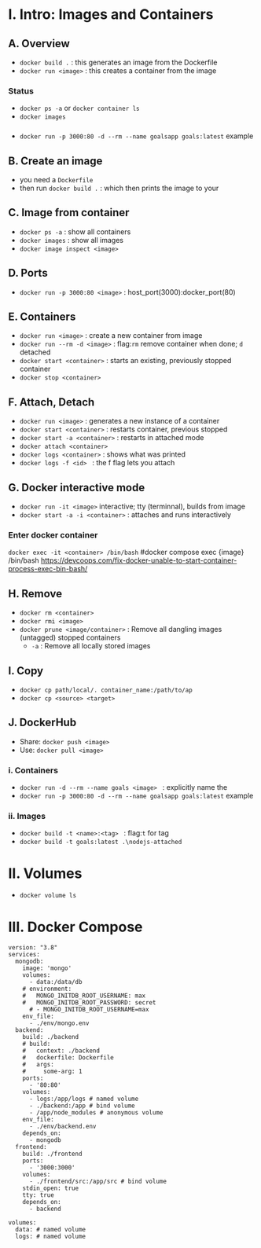 

# I. Intro: Images and Containers
## A. Overview
* `docker build .` : this generates an image from the Dockerfile
* `docker run <image>` : this creates a container from the image
### Status
* `docker ps -a` or `docker container ls`
* `docker images`
###
* `docker run -p 3000:80 -d --rm --name goalsapp goals:latest` example

## B. Create an image
* you need a `Dockerfile`
* then run `docker build .` : which then prints the image to your 

## C. Image from container
* `docker ps -a` : show all containers
* `docker images` : show all images
* `docker image inspect <image>`

## D. Ports
* `docker run -p 3000:80 <image>` : host_port(3000):docker_port(80)

## E. Containers
* `docker run <image>` : create a new container from image
* `docker run --rm -d <image>` : flag:`rm` remove container when done; `d` detached
* `docker start <container>` : starts an existing, previously stopped container
* `docker stop <container>`

## F. Attach, Detach

* `docker run <image>` : generates a new instance of a container
* `docker start <container>` : restarts container, previous stopped
* `docker start -a <container>` : restarts in attached mode
* `docker attach <container>`
* `docker logs <container>` : shows what was printed
* `docker logs -f <id> ` : the f flag lets you attach


## G. Docker interactive mode
* `docker run -it <image>` interactive; tty (terminnal), builds from image
* `docker start -a -i <container>` : attaches and runs interactively
### Enter docker container
`docker exec -it <container> /bin/bash`
#docker compose exec {image} /bin/bash
https://devcoops.com/fix-docker-unable-to-start-container-process-exec-bin-bash/

## H. Remove
* `docker rm <container>`
* `docker rmi <image>`
* `docker prune <image/container>` : Remove all dangling images (untagged) stopped containers
    * `-a` : Remove all locally stored images

## I. Copy
* `docker cp path/local/. container_name:/path/to/ap`
* `docker cp <source> <target>`

## J. DockerHub
* Share: `docker push <image>`
* Use: `docker pull <image>`

### i. Containers
* `docker run -d --rm --name goals <image> ` : explicitly name the
* `docker run -p 3000:80 -d --rm --name goalsapp goals:latest` example

### ii. Images
* `docker build -t <name>:<tag> ` : flag:`t` for tag
* `docker build -t goals:latest .\nodejs-attached`

# II. Volumes
* `docker volume ls`


# III. Docker Compose 
```
version: "3.8"
services:
  mongodb:
    image: 'mongo'
    volumes: 
      - data:/data/db
    # environment: 
    #   MONGO_INITDB_ROOT_USERNAME: max
    #   MONGO_INITDB_ROOT_PASSWORD: secret
      # - MONGO_INITDB_ROOT_USERNAME=max
    env_file: 
      - ./env/mongo.env
  backend:
    build: ./backend
    # build:
    #   context: ./backend
    #   dockerfile: Dockerfile
    #   args:
    #     some-arg: 1
    ports:
      - '80:80'
    volumes: 
      - logs:/app/logs # named volume
      - ./backend:/app # bind volume
      - /app/node_modules # anonymous volume
    env_file: 
      - ./env/backend.env
    depends_on:
      - mongodb
  frontend:
    build: ./frontend
    ports: 
      - '3000:3000'
    volumes: 
      - ./frontend/src:/app/src # bind volume
    stdin_open: true
    tty: true
    depends_on: 
      - backend

volumes: 
  data: # named volume
  logs: # named volume
```
